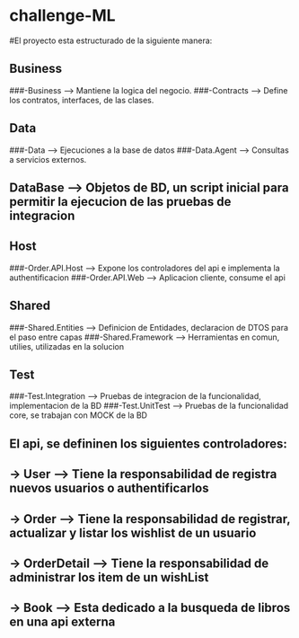 # challenge-ML
#El proyecto esta estructurado de la siguiente manera:

## Business 
  ###-Business          --> Mantiene la logica del negocio. 
  ###-Contracts         --> Define los contratos, interfaces, de las clases.
## Data
  ###-Data              --> Ejecuciones a la base de datos
  ###-Data.Agent        --> Consultas a servicios externos.
## DataBase             --> Objetos de BD, un script inicial para permitir la ejecucion de las pruebas de integracion
## Host 
  ###-Order.API.Host    --> Expone los controladores del api e implementa la authentificacion 
  ###-Order.API.Web     --> Aplicacion cliente, consume el api
## Shared
  ###-Shared.Entities   --> Definicion de Entidades, declaracion de DTOS para el paso entre capas
  ###-Shared.Framework  --> Herramientas en comun, utilies, utilizadas en la solucion
## Test
  ###-Test.Integration  --> Pruebas de integracion de la funcionalidad, implementacion de la BD
  ###-Test.UnitTest     --> Pruebas de la funcionalidad core, se trabajan con MOCK de la BD
  
## El api, se defininen los siguientes controladores:
## -> User        --> Tiene la responsabilidad de registra nuevos usuarios o authentificarlos
## -> Order       --> Tiene la responsabilidad de registrar, actualizar y listar los wishlist de un usuario
## -> OrderDetail --> Tiene la responsabilidad de administrar los item de un wishList
## -> Book        --> Esta dedicado a la busqueda de libros en una api externa

